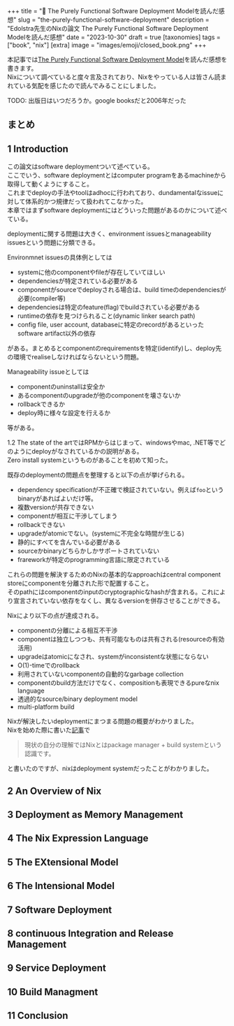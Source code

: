 +++
title = "📕 The Purely Functional Software Deployment Modelを読んだ感想"
slug = "the-purely-functional-software-deployment"
description = "Edolstra先生のNixの論文 The Purely Functional Software Deployment Modelを読んだ感想"
date = "2023-10-30"
draft = true
[taxonomies]
tags = ["book", "nix"]
[extra]
image = "images/emoji/closed_book.png"
+++

本記事では[The Purely Functional Software Deployment Model](https://github.com/edolstra/edolstra.github.io/blob/49a78323f6b319da6e078b4f5f6b3112a30e8db9/pubs/phd-thesis.pdf)を読んだ感想を書きます。  
Nixについて調べていると度々言及されており、Nixをやっている人は皆さん読まれている気配を感じたので読んでみることにしました。

TODO: 出版日はいつだろうか。google booksだと2006年だった


## まとめ

## 1 Introduction

この論文はsoftware deploymentついて述べている。  
ここでいう、software deploymentとはcomputer programをあるmachineから取得して動くようにすること。  
これまでdeployの手法やtoolはadhocに行われており、dundamentalなissueに対して体系的かつ規律だって扱われてこなかった。  
本章ではまずsoftware deploymentにはどういった問題があるのかについて述べている。

deploymentに関する問題は大きく、environment issuesとmanageability issuesという問題に分類できる。  

Environmnet issuesの具体例としては

* systemに他のcomponentやfileが存在していてほしい
* dependenciesが特定されている必要がある
* componentがsourceでdeployされる場合は、build timeのdependenciesが必要(compiler等)
* dependenciesは特定のfeature(flag)でbuildされている必要がある
* runtimeの依存を見つけられること(dynamic linker search path)
* config file, user account, databaseに特定のrecordがあるといったsoftware artifact以外の依存

がある。まとめるとcomponentのrequirementsを特定(identify)し、deploy先の環境でrealiseしなければならないという問題。

Manageability issueとしては

* componentのuninstallは安全か
* あるcomponentのupgradeが他のcomponentを壊さないか
* rollbackできるか
* deploy時に様々な設定を行えるか

等がある。

1.2 The state of the artではRPMからはじまって、windowsやmac, .NET等でどのようにdeployがなされているかの説明がある。  
Zero install systemというものがあることを初めて知った。

既存のdeploymentの問題点を整理すると以下の点が挙げられる。

* dependency specificationが不正確で検証されていない。例えば`foo`というbinaryがあればよいだけ等。
* 複数versionが共存できない
* componentが相互に干渉してしまう
* rollbackできない
* upgradeがatomicでない。(systemに不完全な時間が生じる)
* 静的にすべてを含んでいる必要がある
* sourceかbinaryどちらかしかサポートされていない
* frareworkが特定のprogramming言語に限定されている

これらの問題を解決するためのNixの基本的なapproachはcentral component storeにcomponentを分離された形で配置すること。  
そのpathにはcomponentのinputのcryptographicなhashが含まれる。これにより宣言されていない依存をなくし、異なるversionを併存させることができる。

Nixにより以下の点が達成される。

* componentの分離による相互不干渉
* componentは独立しつつも、共有可能なものは共有される(resourceの有効活用)
* upgradeはatomicになされ、systemがinconsistentな状態にならない
* O(1)-timeでのrollback
* 利用されていないcomponentの自動的なgarbage collection
* componentのbuild方法だけでなく、compositionも表現できるpureなnix language
* 透過的なsource/binary deployment model
* multi-platform build

Nixが解決したいdeploymentにまつまる問題の概要がわかりました。  
Nixを始めた際に書いた[記事](https://blog.ymgyt.io/entry/declarative-environment-management-with-nix/#somosomonixtoha)で

> 現状の自分の理解ではNixとはpackage manager + build systemという認識です。 

と書いたのですが、nixはdeployment systemだったことがわかりました。

## 2 An Overview of Nix

## 3 Deployment as Memory Management

## 4 The Nix Expression Language

## 5 The EXtensional Model

## 6 The Intensional Model

## 7 Software Deployment

## 8 continuous Integration and Release Management

## 9 Service Deployment

## 10 Build Managment

## 11 Conclusion

